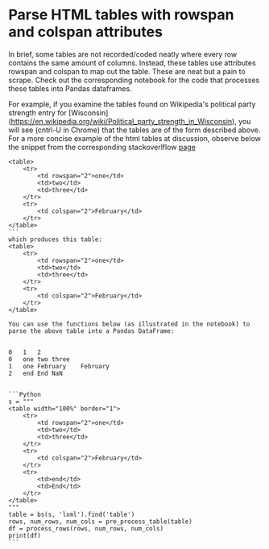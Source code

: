 # Parse HTML tables with rowspan and colspan attributes

In brief, some tables are not recorded/coded neatly where every row contains the same amount of columns.
Instead, these tables use attributes rowspan and colspan to map out the table. These are neat but a pain to
scrape. Check out the corresponding notebook for the code that processes these tables into
Pandas dataframes. 

For example, if you examine the tables found on Wikipedia's political party strength entry for [Wisconsin] (https://en.wikipedia.org/wiki/Political_party_strength_in_Wisconsin), you will see (cntrl-U in Chrome) that the tables are of the form described above. For a more concise example of the html tables at discussion, observe below the snippet from the corresponding stackoverlflow [page](http://stackoverflow.com/questions/28763891/what-should-i-do-when-tr-has-rowspan)


````
<table>
    <tr>
        <td rowspan="2">one</td>
        <td>two</td>
        <td>three</td>
    </tr>
    <tr>
        <td colspan="2">February</td>
    </tr>
</table>
```
which produces this table:
<table>
    <tr>
        <td rowspan="2">one</td>
        <td>two</td>
        <td>three</td>
    </tr>
    <tr>
        <td colspan="2">February</td>
    </tr>
</table>

You can use the functions below (as illustrated in the notebook) to parse the above table into a Pandas DataFrame:


0	1	2
0	one	two	three
1	one	February	February
2	end	End	NaN


```Python
s = """
<table width="100%" border="1">
    <tr>
        <td rowspan="2">one</td>
        <td>two</td>
        <td>three</td>
    </tr>
    <tr>
        <td colspan="2">February</td>
    </tr>
    <tr>
        <td>end</td>
        <td>End</td>
    </tr>
</table>
"""
table = bs(s, 'lxml').find('table')
rows, num_rows, num_cols = pre_process_table(table)
df = process_rows(rows, num_rows, num_cols)
print(df)
```
